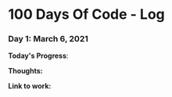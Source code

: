# 100 Days Of Code - Log

### Day 1: March 6, 2021

**Today's Progress**: 

**Thoughts:** 

**Link to work:**
